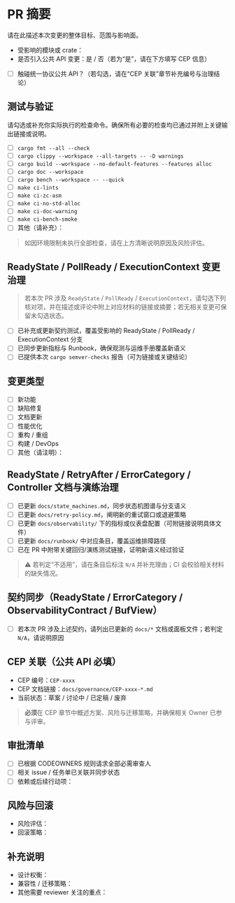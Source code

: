 # PR 摘要

请在此描述本次变更的整体目标、范围与影响面。

- 受影响的模块或 crate：
- 是否引入公共 API 变更：是 / 否（若为“是”，请在下方填写 CEP 信息）
- [ ] 触碰统一协议公共 API？（若勾选，请在“CEP 关联”章节补充编号与治理结论）

## 测试与验证

请勾选或补充你实际执行的检查命令。确保所有必要的检查均已通过并附上关键输出链接或说明。

- [ ] `cargo fmt --all --check`
- [ ] `cargo clippy --workspace --all-targets -- -D warnings`
- [ ] `cargo build --workspace --no-default-features --features alloc`
- [ ] `cargo doc --workspace`
- [ ] `cargo bench --workspace -- --quick`
- [ ] `make ci-lints`
- [ ] `make ci-zc-asm`
- [ ] `make ci-no-std-alloc`
- [ ] `make ci-doc-warning`
- [ ] `make ci-bench-smoke`
- [ ] 其他（请补充）：

> 如因环境限制未执行全部检查，请在上方清晰说明原因及风险评估。

## ReadyState / PollReady / ExecutionContext 变更治理

> 若本次 PR 涉及 `ReadyState` / `PollReady` / `ExecutionContext`，请勾选下列核对项，并在描述或评论中附上对应材料的链接或摘要；若无相关变更可保留未勾选状态。

- [ ] 已补充或更新契约测试，覆盖受影响的 ReadyState / PollReady / ExecutionContext 分支
- [ ] 已同步更新指标与 Runbook，确保观测与运维手册覆盖新语义
- [ ] 已提供本次 `cargo semver-checks` 报告（可为链接或关键结论）

## 变更类型

- [ ] 新功能
- [ ] 缺陷修复
- [ ] 文档更新
- [ ] 性能优化
- [ ] 重构 / 重组
- [ ] 构建 / DevOps
- [ ] 其他（请注明）：

## ReadyState / RetryAfter / ErrorCategory / Controller 文档与演练治理

- [ ] 已更新 `docs/state_machines.md`，同步状态机图谱与分支语义
- [ ] 已更新 `docs/retry-policy.md`，阐明新的重试窗口或退避策略
- [ ] 已更新 `docs/observability/` 下的指标或仪表盘配置（可附链接说明具体文件）
- [ ] 已更新 `docs/runbook/` 中对应条目，覆盖运维排障路径
- [ ] 已在 PR 中附带关键回归/演练测试链接，证明新语义经过验证

> ⚠️ 若判定“不适用”，请在条目后标注 `N/A` 并补充理由；CI 会校验相关材料的缺失情况。

## 契约同步（ReadyState / ErrorCategory / ObservabilityContract / BufView）

- [ ] 若本次 PR 涉及上述契约，请列出已更新的 `docs/*` 文档或面板文件；若判定 `N/A`，请说明原因

## CEP 关联（公共 API 必填）

- CEP 编号：`CEP-xxxx`
- CEP 文档链接：`docs/governance/CEP-xxxx-*.md`
- 当前状态：草案 / 讨论中 / 已定稿 / 废弃

> **必须**在 CEP 章节中概述方案、风险与迁移策略，并确保相关 Owner 已参与评审。

## 审批清单

- [ ] 已根据 CODEOWNERS 规则请求全部必需审查人
- [ ] 相关 issue / 任务单已关联并同步状态
- [ ] 依赖或后续行动项：

## 风险与回滚

- 风险评估：
- 回滚策略：

## 补充说明

- 设计权衡：
- 兼容性 / 迁移策略：
- 其他需要 reviewer 关注的重点：
